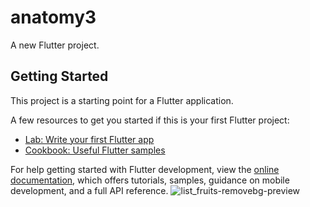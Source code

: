 # anatomy3

A new Flutter project.

## Getting Started

This project is a starting point for a Flutter application.

A few resources to get you started if this is your first Flutter project:

- [Lab: Write your first Flutter app](https://docs.flutter.dev/get-started/codelab)
- [Cookbook: Useful Flutter samples](https://docs.flutter.dev/cookbook)

For help getting started with Flutter development, view the
[online documentation](https://docs.flutter.dev/), which offers tutorials,
samples, guidance on mobile development, and a full API reference.
![list_fruits-removebg-preview](https://github.com/Shalu6634/anatomy3/assets/149373622/6b0ffeed-386c-4281-9b38-6fefda20f351)
 



